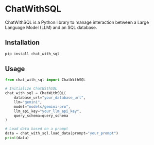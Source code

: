 # ChatWithSQL

ChatWithSQL is a Python library to manage interaction between a Large Language Model (LLM) and an SQL database.

## Installation

```bash
pip install chat_with_sql
```

## Usage

```python
from chat_with_sql import ChatWithSQL

# Initialize ChatWithSQL
chat_with_sql = ChatWithSQL(
    database_url="your_database_url",
    llm="gemini",
    model="models/gemini-pro",
    llm_api_key="your_llm_api_key",
    query_schema=query_schema
)

# Load data based on a prompt
data = chat_with_sql.load_data(prompt="your_prompt")
print(data)
```